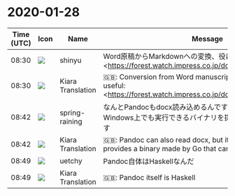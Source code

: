 # 2020-01-28

|Time (UTC)|Icon|Name|Message|
|---|---|---|---|
|08:30|![](https://avatars.slack-edge.com/2018-04-27/354445776386_e258f5ed5ba887b08668_72.jpg)|shinyu|Word原稿からMarkdownへの変換、役に立つかも： <https://forest.watch.impress.co.jp/docs/review/1231664.html|https://forest.watch.impress.co.jp/docs/review/1231664.html><br><blockquote>　「docx2md」は、「Microsoft Word」形式のドキュメントファイルをMarkdown記法で書かれたプレーンテキストファイルへ変換するコマンドラインツール。Windows/Mac/Linuxに対応するオープンソースプロジェクトで、ライセンスは“MIT License”。編集部にてWindows 10で動作を確認した。“GitHub”のプロジェクトページから、ソースコードとバイナリをダウンロードできる。</blockquote>|
|08:30|![](https://avatars.slack-edge.com/2019-08-21/732685848020_f3f20736795184660348_72.png)|Kiara Translation|🇬🇧: Conversion from Word manuscript to Markdown, may be useful: <https://forest.watch.impress.co.jp/docs/review/1231664.html|https://forest.watch.impress.co.jp/docs/ review / 1231664.html>|
|08:42|![](https://secure.gravatar.com/avatar/1ac180f0868137292905c311b5fff781.jpg?s=72&d=https%3A%2F%2Fa.slack-edge.com%2Fdf10d%2Fimg%2Favatars%2Fava_0021-72.png)|spring-raining|なんとPandocもdocx読み込めるんですよ、とはいえGo製でWindows上でも実行できるバイナリを提供してる点が意義深いです|
|08:42|![](https://avatars.slack-edge.com/2019-08-21/732685848020_f3f20736795184660348_72.png)|Kiara Translation|🇬🇧: Pandoc can also read docx, but it is significant that it provides a binary made by Go that can be run on Windows|
|08:49|![](https://avatars.slack-edge.com/2020-01-22/916403977808_18dc4c6c299ded1b6018_72.png)|uetchy|Pandoc自体はHaskellなんだ|
|08:49|![](https://avatars.slack-edge.com/2019-08-21/732685848020_f3f20736795184660348_72.png)|Kiara Translation|🇬🇧: Pandoc itself is Haskell|
